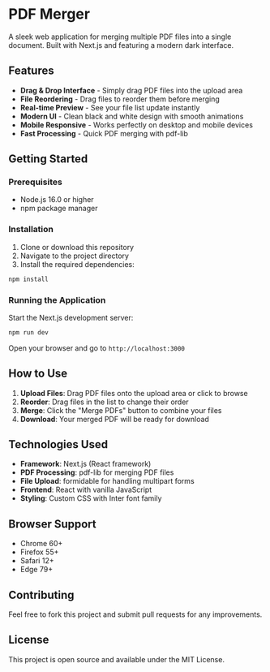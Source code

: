 # PDF Merger

A sleek web application for merging multiple PDF files into a single document. Built with Next.js and featuring a modern dark interface.

## Features

- **Drag & Drop Interface** - Simply drag PDF files into the upload area
- **File Reordering** - Drag files to reorder them before merging
- **Real-time Preview** - See your file list update instantly
- **Modern UI** - Clean black and white design with smooth animations
- **Mobile Responsive** - Works perfectly on desktop and mobile devices
- **Fast Processing** - Quick PDF merging with pdf-lib

## Getting Started

### Prerequisites

- Node.js 16.0 or higher
- npm package manager

### Installation

1. Clone or download this repository
2. Navigate to the project directory
3. Install the required dependencies:

```bash
npm install
```

### Running the Application

Start the Next.js development server:

```bash
npm run dev
```

Open your browser and go to `http://localhost:3000`

## How to Use

1. **Upload Files**: Drag PDF files onto the upload area or click to browse
2. **Reorder**: Drag files in the list to change their order
3. **Merge**: Click the "Merge PDFs" button to combine your files
4. **Download**: Your merged PDF will be ready for download


## Technologies Used

- **Framework**: Next.js (React framework)
- **PDF Processing**: pdf-lib for merging PDF files
- **File Upload**: formidable for handling multipart forms
- **Frontend**: React with vanilla JavaScript
- **Styling**: Custom CSS with Inter font family

## Browser Support

- Chrome 60+
- Firefox 55+
- Safari 12+
- Edge 79+

## Contributing

Feel free to fork this project and submit pull requests for any improvements.

## License

This project is open source and available under the MIT License.